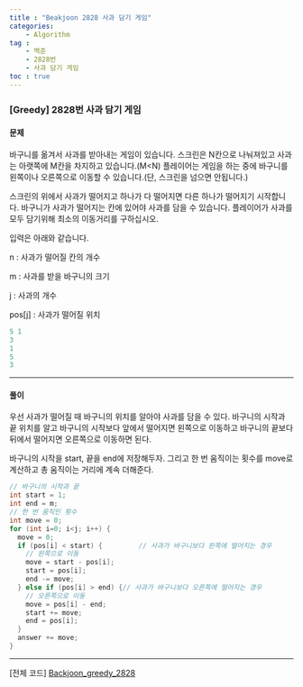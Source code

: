 ```yaml
---
title : "Beakjoon 2828 사과 담기 게임"
categories: 
    - Algorithm
tag : 
    - 백준
    - 2828번
    - 사과 담기 게임
toc : true
---
```


### [Greedy] 2828번 사과 담기 게임



#### 문제

바구니를 옮겨서 사과를 받아내는 게임이 있습니다. 스크린은 N칸으로 나눠져있고 사과는 아랫쪽에 M칸을 차지하고 있습니다.(M<N) 플레이어는 게임을 하는 중에 바구니를 왼쪽이나 오른쪽으로 이동할 수 있습니다.(단, 스크린을 넘으면 안됩니다.)

스크린의 위에서 사과가 떨어지고 하나가 다 떨어지면 다른 하나가 떨어지기 시작합니다. 바구니가 사과가 떨어지는 칸에 있어야 사과를 담을 수 있습니다. 플레이어가 사과를 모두 담기위해 최소의 이동거리를 구하십시오.

입력은 아래와 같습니다.

 n : 사과가 떨어질 칸의 개수

 m : 사과를 받을 바구니의 크기

 j : 사과의 개수

 pos[j] : 사과가 떨어질 위치

```java
5 1
3
1
5
3
```

------




#### 풀이

우선 사과가 떨어질 때 바구니의 위치를 알아야 사과를 담을 수 있다. 바구니의 시작과 끝 위치를 알고 바구니의 시작보다 앞에서 떨어지면 왼쪽으로 이동하고 바구니의 끝보다 뒤에서 떨어지면 오른쪽으로 이동하면 된다.

바구니의 시작을 start, 끝을 end에 저장해두자. 그리고 한 번 움직이는 횟수를 move로 계산하고 총 움직이는 거리에 계속 더해준다.

```java
// 바구니의 시작과 끝 
int start = 1;
int end = m;
// 한 번 움직인 횟수 
int move = 0;
for (int i=0; i<j; i++) {
  move = 0;
  if (pos[i] < start) {			// 사과가 바구니보다 왼쪽에 떨어지는 경우
    // 왼쪽으로 이동 
    move = start - pos[i];
    start = pos[i];
    end -= move;
  } else if (pos[i] > end) {// 사과가 바구니보다 오른쪽에 떨어지는 경우
    // 오른쪽으로 이동
    move = pos[i] - end;
    start += move;
    end = pos[i];
  }
  answer += move;
}
```

------



[전체 코드]
[Backjoon_greedy_2828](https://github.com/yuntnwls/codingtest/blob/d887467354a0170d7bae1069b8a8a9f7b492298c/src/com/backjoon/greedy/t2828/Main.java)

